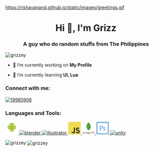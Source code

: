 https://rishavanand.github.io/static/images/greetings.gif

<h1 align="center">Hi 👋, I'm Grizz</h1>
<h3 align="center">A guy who do random stuffs from The Philippines</h3>

<p align="left"> <img src="https://komarev.com/ghpvc/?username=grizzey&label=Profile%20views&color=0e75b6&style=flat" alt="grizzey" /> </p>

- 🔭 I’m currently working on **My Profile**

- 🌱 I’m currently learning **UI, Lua**

<h3 align="left">Connect with me:</h3>
<p align="left">
<a href="https://stackoverflow.com/users/19985908" target="blank"><img align="center" src="https://raw.githubusercontent.com/rahuldkjain/github-profile-readme-generator/master/src/images/icons/Social/stack-overflow.svg" alt="19985908" height="30" width="40" /></a>
</p>

<h3 align="left">Languages and Tools:</h3>
<p align="left"> <a href="https://developer.android.com" target="_blank" rel="noreferrer"> <img src="https://raw.githubusercontent.com/devicons/devicon/master/icons/android/android-original-wordmark.svg" alt="android" width="40" height="40"/> </a> <a href="https://www.blender.org/" target="_blank" rel="noreferrer"> <img src="https://download.blender.org/branding/community/blender_community_badge_white.svg" alt="blender" width="40" height="40"/> </a> <a href="https://www.adobe.com/in/products/illustrator.html" target="_blank" rel="noreferrer"> <img src="https://www.vectorlogo.zone/logos/adobe_illustrator/adobe_illustrator-icon.svg" alt="illustrator" width="40" height="40"/> </a> <a href="https://developer.mozilla.org/en-US/docs/Web/JavaScript" target="_blank" rel="noreferrer"> <img src="https://raw.githubusercontent.com/devicons/devicon/master/icons/javascript/javascript-original.svg" alt="javascript" width="40" height="40"/> </a> <a href="https://www.mongodb.com/" target="_blank" rel="noreferrer"> <img src="https://raw.githubusercontent.com/devicons/devicon/master/icons/mongodb/mongodb-original-wordmark.svg" alt="mongodb" width="40" height="40"/> </a> <a href="https://www.photoshop.com/en" target="_blank" rel="noreferrer"> <img src="https://raw.githubusercontent.com/devicons/devicon/master/icons/photoshop/photoshop-line.svg" alt="photoshop" width="40" height="40"/> </a> <a href="https://unity.com/" target="_blank" rel="noreferrer"> <img src="https://www.vectorlogo.zone/logos/unity3d/unity3d-icon.svg" alt="unity" width="40" height="40"/> </a> </p>

<p><img align="left" src="https://github-readme-stats.vercel.app/api/top-langs?username=grizzey&show_icons=true&locale=en&layout=compact" alt="grizzey" /></p>

<p>&nbsp;<img align="center" src="https://github-readme-stats.vercel.app/api?username=grizzey&show_icons=true&locale=en" alt="grizzey" /></p>
